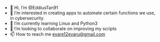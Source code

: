 - 👋 Hi, I’m @EddiusTan91
- 👀 I’m interested in creating apps to automate certain functions we use, in cybersecurity. 
- 🌱 I’m currently learning Linux and Python3
- 💞️ I’m looking to collaborate on improving my scripts
- 📫 How to reach me evare12evaru@gmail.com

<!---
EddiusTan91/EddiusTan91 is a ✨ special ✨ repository because its `README.md` (this file) appears on your GitHub profile.
You can click the Preview link to take a look at your changes.
--->
